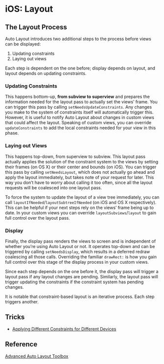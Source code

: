 # iOS: Layout

## The Layout Process
Auto Layout introduces two additional steps to the process before views can be displayed: 
1. Updating constraints
2. Laying out views

Each step is dependent on the one before; display depends on layout, and layout depends on updating constraints.

### Updating Constraints
This happens bottom-up, **from subview to superview** and prepares the information needed for the layout pass to actually set the views’ frame. You can trigger this pass by calling `setNeedsUpdateConstraints`. Any changes you make to the system of constraints itself will automatically trigger this. However, it is useful to notify Auto Layout about changes in custom views that could affect the layout. Speaking of custom views, you can override `updateConstraints` to add the local constraints needed for your view in this phase.

### Laying out Views
This happens top-down, from superview to subview. This layout pass actually applies the solution of the constraint system to the views by setting their frames (on OS X) or their center and bounds (on iOS). You can trigger this pass by calling `setNeedsLayout`, which does not actually go ahead and apply the layout immediately, but takes note of your request for later. This way you don’t have to worry about calling it too often, since all the layout requests will be coalesced into one layout pass.

To force the system to update the layout of a view tree immediately, you can call `layoutIfNeeded`/`layoutSubtreeIfNeeded` (on iOS and OS X respectively). This can be helpful if your next steps rely on the views’ frame being up to date. In your custom views you can override `layoutSubviews`/`layout` to gain full control over the layout pass.

### Display
Finally, the display pass renders the views to screen and is independent of whether you’re using Auto Layout or not. It operates top-down and can be triggered by calling `setNeedsDisplay`, which results in a deferred redraw coalescing all those calls. Overriding the familiar `drawRect:` is how you gain full control over this stage of the display process in your custom views.

Since each step depends on the one before it, the display pass will trigger a layout pass if any layout changes are pending. Similarly, the layout pass will trigger updating the constraints if the constraint system has pending changes.

It is notable that constraint-based layout is an iterative process. Each step triggers another.

## Tricks
- [Applying Different Constraints for Different Devices](http://stackoverflow.com/questions/29179537/set-autolayout-constraints-relative-to-device-size)

## Reference
[Advanced Auto Layout Toolbox](https://www.objc.io/issues/3-views/advanced-auto-layout-toolbox/)
